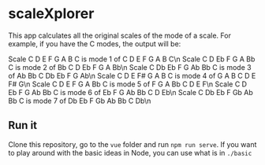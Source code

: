 # scaleXplorer

This app calculates all the original scales of the mode of a scale. For example, if you have the C modes, the output will be:

Scale	C D E F G A B C	is mode	1	of	C D E F G A B C\n
Scale	C D Eb F G A Bb C	is mode	2	of	Bb C D Eb F G A Bb\n
Scale	C Db Eb F G Ab Bb C	is mode	3	of	Ab Bb C Db Eb F G Ab\n
Scale	C D E F# G A B C	is mode	4	of	G A B C D E F# G\n
Scale	C D E F G A Bb C	is mode	5	of	F G A Bb C D E F\n
Scale	C D Eb F G Ab Bb C	is mode	6	of	Eb F G Ab Bb C D Eb\n
Scale	C Db Eb F Gb Ab Bb C	is mode	7	of	Db Eb F Gb Ab Bb C Db\n

## Run it

Clone this repository, go to the `vue` folder and run `npm run serve`. If you want to play around with the basic ideas in Node, you can use what is in `./basic`
